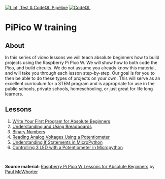 [![Lint, Test & CodeQL Pipeline](https://github.com/ikostan/pico/actions/workflows/unitest_and_lint_pipeline.yml/badge.svg?branch=master)](https://github.com/ikostan/pico/actions/workflows/unitest_and_lint_pipeline.yml)
[![CodeQL](https://github.com/ikostan/pico/actions/workflows/codeql.yml/badge.svg?branch=master)](https://github.com/ikostan/pico/actions/workflows/codeql.yml)

# PiPico W training

## About

In this series of video lessons we will teach absolute beginners how to build projects using the Raspberry Pi Pico W. We will show how to both code the Pico, and build circuits. We do not assume you already know this material, and will take you through each lesson step-by-step. Our goal is for you to then be able to do these types of projects on your own. This will serve as an excellent curriculum for a STEM program and is appropriate for use in the public schools, private schools, homeschooling, or just great for life long learners.

## Lessons

1. [Write Your First Program for Absolute Beginners](https://github.com/ikostan/pico/tree/master/lessons/lesson_1)
2. [Understanding and Using Breadboards](https://github.com/ikostan/pico/tree/master/lessons/lesson_2)
3. [Binary Numbers](https://github.com/ikostan/pico/tree/master/lessons/lesson_3_and_4)
4. [Reading Analog Voltages Using a Potentiometer](https://github.com/ikostan/pico/tree/master/lessons/lesson_5)
5. [Understanding If Statements in MicroPython](https://github.com/ikostan/pico/tree/master/lessons/lesson_6)
6. [Controlling 3 LED with a Potentiometer in Micropython](https://github.com/ikostan/pico/tree/master/lessons/lesson_7)


<br>

**Source material:** [Raspberry Pi Pico W Lessons for Absolute Beginners](https://www.youtube.com/playlist?list=PLGs0VKk2DiYz8js1SJog21cDhkBqyAhC5) by
[Paul McWhorter](https://www.youtube.com/c/mcwhorpj/playlists)
